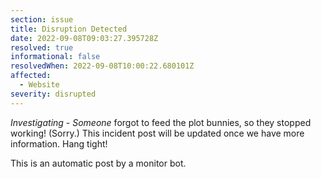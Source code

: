 ```yaml
---
section: issue
title: Disruption Detected
date: 2022-09-08T09:03:27.395728Z
resolved: true
informational: false
resolvedWhen: 2022-09-08T10:00:22.680101Z
affected:
  - Website
severity: disrupted
---
```

*Investigating* - _Someone_ forgot to feed the plot bunnies, so they stopped working! (Sorry.) This incident post will be updated once we have more information. Hang tight!

This is an automatic post by a monitor bot.
        